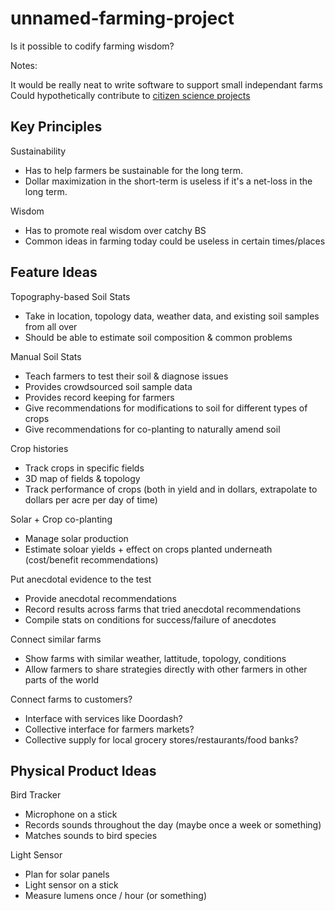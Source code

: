 # unnamed-farming-project

Is it possible to codify farming wisdom?

Notes:

It would be really neat to write software to support small independant farms 
Could hypothetically contribute to [citizen science projects](https://www.nationalgeographic.org/idea/citizen-science-projects/?page=3)

## Key Principles

Sustainability

- Has to help farmers be sustainable for the long term.
- Dollar maximization in the short-term is useless if it's a net-loss in the long term.

Wisdom

- Has to promote real wisdom over catchy BS
- Common ideas in farming today could be useless in certain times/places


## Feature Ideas

Topography-based Soil Stats

- Take in location, topology data, weather data, and existing soil samples from all over
- Should be able to estimate soil composition & common problems

Manual Soil Stats

- Teach farmers to test their soil & diagnose issues
- Provides crowdsourced soil sample data
- Provides record keeping for farmers
- Give recommendations for modifications to soil for different types of crops
- Give recommendations for co-planting to naturally amend soil

Crop histories

- Track crops in specific fields
- 3D map of fields & topology
- Track performance of crops (both in yield and in dollars, extrapolate to dollars per acre per day of time)

Solar + Crop co-planting

- Manage solar production
- Estimate soloar yields + effect on crops planted underneath (cost/benefit recommendations)

Put anecdotal evidence to the test

- Provide anecdotal recommendations
- Record results across farms that tried anecdotal recommendations
- Compile stats on conditions for success/failure of anecdotes

Connect similar farms

- Show farms with similar weather, lattitude, topology, conditions
- Allow farmers to share strategies directly with other farmers in other parts of the world

Connect farms to customers?

- Interface with services like Doordash?
- Collective interface for farmers markets?
- Collective supply for local grocery stores/restaurants/food banks?

## Physical Product Ideas

Bird Tracker

- Microphone on a stick
- Records sounds throughout the day (maybe once a week or something)
- Matches sounds to bird species

Light Sensor

- Plan for solar panels
- Light sensor on a stick
- Measure lumens once / hour (or something)
